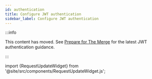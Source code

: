 ```yaml
---
id: authentication
title: Configure JWT authentication
sidebar_label: Configure JWT authentication
---
```


:::info

This content has moved. See [Prepare for The Merge](../prepare-for-merge.md) for the latest JWT authentication guidance.

:::

import {RequestUpdateWidget} from '@site/src/components/RequestUpdateWidget.js';

<RequestUpdateWidget />
